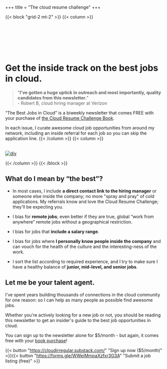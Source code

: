 +++
title = "The cloud resume challenge"
+++

{{< block "grid-2 mt-2" >}}
{{< column >}}

<br>
<br>
<br>
<br>
<br>

# Get the inside track on the best jobs in cloud.

> "**I’ve gotten a huge uptick in outreach and most importantly, quality candidates from this newsletter.**"<br>- Robert B, cloud hiring manager at Verizon

“The Best Jobs in Cloud” is a biweekly newsletter that comes FREE with your purchase of [the Cloud Resume Challenge Book](https://cloudresumechallenge.dev/book).

In each issue, I curate awesome cloud job opportunities from around my network, including an inside referral for each job so you can skip the application line.
{{< /column >}}
{{< column >}}
<br>
<br>

[![diy](/images/newsletter.png)](https://cloudirregular.substack.com/)

{{< /column >}}
{{< /block >}}

## What do I mean by “the best”?

* In most cases, I include **a direct contact link to the hiring manager** or someone else inside the company; no more "spray and pray" of cold applications. My referrals know and love the Cloud Resume Challenge; they'll be expecting you.

* I bias for **remote jobs**; even better if they are true, global “work from anywhere” remote jobs without a geographical restriction.

* I bias for jobs that **include a salary range**.

* I bias for jobs where **I personally know people inside the company** and can vouch for the health of the culture and the interesting-ness of the work.

* I sort the list according to required experience, and I try to make sure I have a healthy balance of **junior, mid-level, and senior jobs**.

## Let me be your talent agent.

I've spent years building thousands of connections in the cloud community for one reason: so I can help as many people as possible find awesome jobs.

Whether you're actively looking for a new job or not, you should be reading this newsletter to get an insider's guide to the best job opportunities in cloud.

You can sign up to the newsletter alone for $5/month - but again, it comes free with your [book purchase](https://forrestbrazeal.gumroad.com/l/cloud-resume-challenge-book/web)!

{{< button "https://cloudirregular.substack.com/" "Sign up now ($5/month)" >}}{{< button "https://forms.gle/WWeiMmpaXzfxr3G3A" "Submit a job listing (free)" >}}

